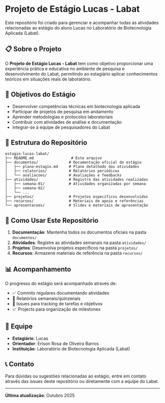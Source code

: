 # Projeto de Estágio Lucas - Labat

Este repositório foi criado para gerenciar e acompanhar todas as atividades relacionadas ao estágio do aluno Lucas no Laboratório de Biotecnologia Aplicada (Labat).

## 📋 Sobre o Projeto

O **Projeto de Estágio Lucas - Labat** tem como objetivo proporcionar uma experiência prática e educativa no ambiente de pesquisa e desenvolvimento do Labat, permitindo ao estagiário aplicar conhecimentos teóricos em situações reais de laboratório.

## 🎯 Objetivos do Estágio

- Desenvolver competências técnicas em biotecnologia aplicada
- Participar de projetos de pesquisa em andamento
- Aprender metodologias e protocolos laboratoriais
- Contribuir com atividades de análise e documentação
- Integrar-se à equipe de pesquisadores do Labat

## 📁 Estrutura do Repositório

```
estagio-lucas-labat/
├── README.md                 # Este arquivo
├── documentos/              # Documentação oficial do estágio
│   ├── plano-estagio.md     # Plano detalhado das atividades
│   ├── relatorios/          # Relatórios periódicos
│   └── avaliacoes/          # Avaliações e feedbacks
├── atividades/              # Registro das atividades realizadas
│   ├── semana-01/           # Atividades organizadas por semana
│   ├── semana-02/
│   └── ...
├── projetos/                # Projetos específicos desenvolvidos
├── recursos/                # Materiais de apoio e referências
└── apresentacoes/           # Slides e materiais de apresentação
```

## 🚀 Como Usar Este Repositório

1. **Documentação**: Mantenha todos os documentos oficiais na pasta `documentos/`
2. **Atividades**: Registre as atividades semanais na pasta `atividades/`
3. **Projetos**: Desenvolva projetos específicos na pasta `projetos/`
4. **Recursos**: Armazene materiais de referência na pasta `recursos/`

## 📊 Acompanhamento

O progresso do estágio será acompanhado através de:

- ✅ Commits regulares documentando atividades
- 📝 Relatórios semanais/quinzenais
- 🎯 Issues para tracking de tarefas e objetivos
- 📈 Projects para organização de milestones

## 👥 Equipe

- **Estagiário**: Lucas
- **Orientador**: Erison Rosa de Oliveira Barros
- **Instituição**: Laboratório de Biotecnologia Aplicada (Labat)

## 📞 Contato

Para dúvidas ou sugestões relacionadas ao estágio, entre em contato através das issues deste repositório ou diretamente com a equipe do Labat.

---

**Última atualização**: Outubro 2025
